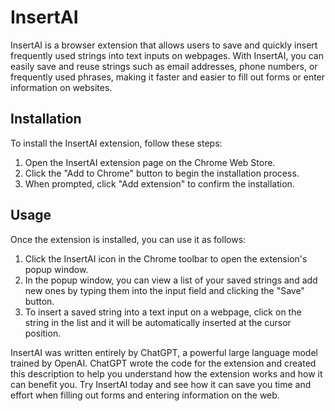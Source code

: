 # InsertAI

InsertAI is a browser extension that allows users to save and quickly insert frequently used strings into text inputs on webpages. With InsertAI, you can easily save and reuse strings such as email addresses, phone numbers, or frequently used phrases, making it faster and easier to fill out forms or enter information on websites.

## Installation

To install the InsertAI extension, follow these steps:

1. Open the InsertAI extension page on the Chrome Web Store.
2. Click the "Add to Chrome" button to begin the installation process.
3. When prompted, click "Add extension" to confirm the installation.

## Usage

Once the extension is installed, you can use it as follows:

1. Click the InsertAI icon in the Chrome toolbar to open the extension's popup window.
2. In the popup window, you can view a list of your saved strings and add new ones by typing them into the input field and clicking the "Save" button.
3. To insert a saved string into a text input on a webpage, click on the string in the list and it will be automatically inserted at the cursor position.

InsertAI was written entirely by ChatGPT, a powerful large language model trained by OpenAI. ChatGPT wrote the code for the extension and created this description to help you understand how the extension works and how it can benefit you. Try InsertAI today and see how it can save you time and effort when filling out forms and entering information on the web.
